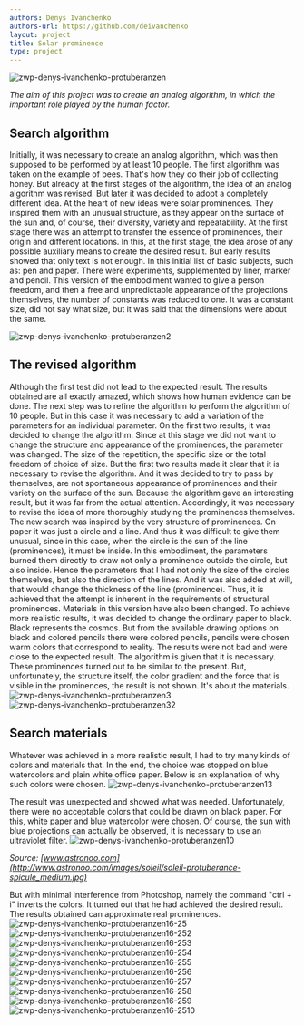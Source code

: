 ```yaml
---
authors: Denys Ivanchenko
authors-url: https://github.com/deivanchenko
layout: project
title: Solar prominence
type: project
---
```


![zwp-denys-ivanchenko-protuberanzen](splash.png)  


*The aim of this project was to create an analog algorithm, in which the important role played by the human factor.*

## Search algorithm  

Initially, it was necessary to create an analog algorithm, which was then supposed to be performed by at least 10 people. The first algorithm was taken on the example of bees. That's how they do their job of collecting honey. But already at the first stages of the algorithm, the idea of ​​an analog algorithm was revised. But later it was decided to adopt a completely different idea. At the heart of new ideas were solar prominences. They inspired them with an unusual structure, as they appear on the surface of the sun and, of course, their diversity, variety and repeatability. At the first stage there was an attempt to transfer the essence of prominences, their origin and different locations. In this, at the first stage, the idea arose of any possible auxiliary means to create the desired result. But early results showed that only text is not enough. In this initial list of basic subjects, such as: pen and paper. There were experiments, supplemented by liner, marker and pencil. This version of the embodiment wanted to give a person freedom, and then a free and unpredictable appearance of the projections themselves, the number of constants was reduced to one. It was a constant size, did not say what size, but it was said that the dimensions were about the same.

![zwp-denys-ivanchenko-protuberanzen2](./assets/images/Protuberanzen2-thumb.png)

## The revised algorithm  

Although the first test did not lead to the expected result. The results obtained are all exactly amazed, which shows how human evidence can be done.
The next step was to refine the algorithm to perform the algorithm of 10 people. But in this case it was necessary to add a variation of the parameters for an individual parameter. On the first two results, it was decided to change the algorithm. Since at this stage we did not want to change the structure and appearance of the prominences, the parameter was changed. The size of the repetition, the specific size or the total freedom of choice of size. But the first two results made it clear that it is necessary to revise the algorithm. And it was decided to try to pass by themselves, are not spontaneous appearance of prominences and their variety on the surface of the sun. Because the algorithm gave an interesting result, but it was far from the actual attention.
Accordingly, it was necessary to revise the idea of ​​more thoroughly studying the prominences themselves.
The new search was inspired by the very structure of prominences.
On paper it was just a circle and a line. And thus it was difficult to give them unusual, since in this case, when the circle is the sun of the line (prominences), it must be inside.
In this embodiment, the parameters burned them directly to draw not only a prominence outside the circle, but also inside. Hence the parameters that I had not only the size of the circles themselves, but also the direction of the lines. And it was also added at will, that would change the thickness of the line (prominence). Thus, it is achieved that the attempt is inherent in the requirements of structural prominences.
Materials in this version have also been changed. To achieve more realistic results, it was decided to change the ordinary paper to black. Black represents the cosmos. But from the available drawing options on black and colored pencils there were colored pencils, pencils were chosen warm colors that correspond to reality.
The results were not bad and were close to the expected result.
The algorithm is given that it is necessary. These prominences turned out to be similar to the present. But, unfortunately, the structure itself, the color gradient and the force that is visible in the prominences, the result is not shown. It's about the materials.
![zwp-denys-ivanchenko-protuberanzen3](./assets/images/Protuberanzen3-thumb.png)
![zwp-denys-ivanchenko-protuberanzen32](./assets/images/Protuberanzen32-thumb.png)

## Search materials
Whatever was achieved in a more realistic result, I had to try many kinds of colors and materials that.
In the end, the choice was stopped on blue watercolors and plain white office paper. Below is an explanation of why such colors were chosen.
![zwp-denys-ivanchenko-protuberanzen13](./assets/images/Protuberanzen13-thumb.png)


The result was unexpected and showed what was needed.
Unfortunately, there were no acceptable colors that could be drawn on black paper.
For this, white paper and blue watercolor were chosen.
Of course, the sun with blue projections can actually be observed, it is necessary to use an ultraviolet filter.
![zwp-denys-ivanchenko-protuberanzen10](./assets/images/Protuberanzen10-thumb.png)

*Source: [www.astronoo.com](http://www.astronoo.com/images/soleil/soleil-protuberance-spicule_medium.jpg)*

But with minimal interference from Photoshop, namely the command "ctrl + i" inverts the colors.
It turned out that he had achieved the desired result.
The results obtained can approximate real prominences. 
![zwp-denys-ivanchenko-protuberanzen16-25](./assets/images/Protuberanzen16-25-thumb.png)
![zwp-denys-ivanchenko-protuberanzen16-252](./assets/images/Protuberanzen16-252-thumb.png)
![zwp-denys-ivanchenko-protuberanzen16-253](./assets/images/Protuberanzen16-253-thumb.png)
![zwp-denys-ivanchenko-protuberanzen16-254](./assets/images/Protuberanzen16-254-thumb.png)
![zwp-denys-ivanchenko-protuberanzen16-255](./assets/images/Protuberanzen16-255-thumb.png)
![zwp-denys-ivanchenko-protuberanzen16-256](./assets/images/Protuberanzen16-256-thumb.png)
![zwp-denys-ivanchenko-protuberanzen16-257](./assets/images/Protuberanzen16-257-thumb.png)
![zwp-denys-ivanchenko-protuberanzen16-258](./assets/images/Protuberanzen16-258-thumb.png)
![zwp-denys-ivanchenko-protuberanzen16-259](./assets/images/Protuberanzen16-259-thumb.png)
![zwp-denys-ivanchenko-protuberanzen16-2510](./assets/images/Protuberanzen16-2510-thumb.png)
